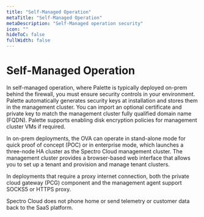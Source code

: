 ```yaml
---
title: "Self-Managed Operation"
metaTitle: "Self-Managed Operation"
metaDescription: "Self-Managed operation security"
icon: ""
hideToC: false
fullWidth: false
---
```


# Self-Managed Operation

In self-managed operation, where Palette is typically deployed on-prem behind the firewall, you must ensure security controls in your environment. Palette automatically generates security keys at installation and stores them in the management cluster. You can import an optional certificate and private key to match the management cluster fully qualified domain name (FQDN). Palette supports enabling disk encryption policies for management cluster VMs if required. 

In on-prem deployments, the OVA can operate in stand-alone mode for quick proof of concept (POC) or in enterprise mode, which launches a three-node HA cluster as the Spectro Cloud management cluster. The management cluster provides a browser-based web interface that allows you to set up a tenant and provision and manage tenant clusters. 

In deployments that require a proxy internet connection, both the private cloud gateway (PCG) component and the management agent support SOCKS5 or HTTPS proxy.

Spectro Cloud does not phone home or send telemetry or customer data back to the SaaS platform.
<br />
